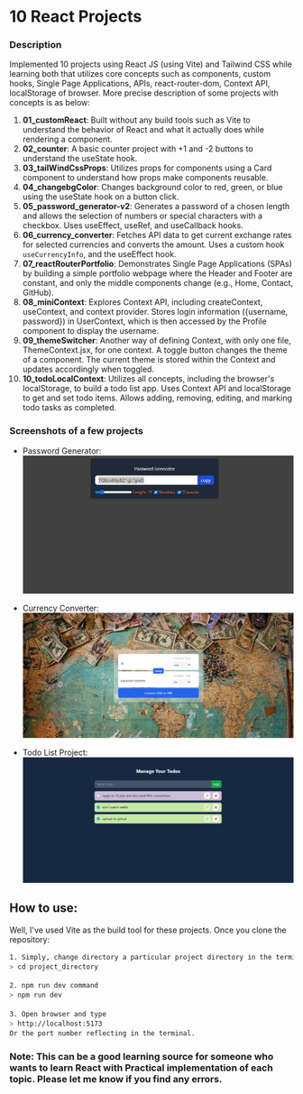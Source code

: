 # 10 React Projects

### Description
Implemented 10 projects using React JS (using Vite) and Tailwind CSS while learning both that utilizes core concepts such as components, custom hooks, Single Page Applications, APIs, react-router-dom, Context API, localStorage of browser.
More precise description of some projects with concepts is as below:

1. **01_customReact**: Built without any build tools such as Vite to understand the behavior of React and what it actually does while rendering a component.
2. **02_counter**: A basic counter project with +1 and -2 buttons to understand the useState hook.
3. **03_tailWindCssProps**: Utilizes props for components using a Card component to understand how props make components reusable.
4. **04_changebgColor**: Changes background color to red, green, or blue using the useState hook on a button click.
5. **05_password_generator-v2**: Generates a password of a chosen length and allows the selection of numbers or special characters with a checkbox. Uses useEffect, useRef, and useCallback hooks.
6. **06_currency_converter**: Fetches API data to get current exchange rates for selected currencies and converts the amount. Uses a custom hook `useCurrencyInfo`, and the useEffect hook.
7. **07_reactRouterPortfolio**: Demonstrates Single Page Applications (SPAs) by building a simple portfolio webpage where the Header and Footer are constant, and only the middle components change (e.g., Home, Contact, GitHub).
8. **08_miniContext**: Explores Context API, including createContext, useContext, and context provider. Stores login information ({username, password}) in UserContext, which is then accessed by the Profile component to display the username.
9. **09_themeSwitcher**: Another way of defining Context, with only one file, ThemeContext.jsx, for one context. A toggle button changes the theme of a component. The current theme is stored within the Context and updates accordingly when toggled.
10. **10_todoLocalContext**: Utilizes all concepts, including the browser's localStorage, to build a todo list app. Uses Context API and localStorage to get and set todo items. Allows adding, removing, editing, and marking todo tasks as completed.

### Screenshots of a few projects
* Password Generator:
![Password Generator screenshot](screenshots/passwordgenerator.png)

* Currency Converter:
![Currency Converter Screenshot](screenshots/currencyconverter.png)

* Todo List Project:
![Todo List Screenshot](screenshots/Todolist.png)

## How to use:
Well, I've used Vite as the build tool for these projects. Once you clone the repository:

```sh
1. Simply, change directory a particular project directory in the terminal:
> cd project_directory

2. npm run dev command
> npm run dev

3. Open browser and type
> http://localhost:5173
Or the port number reflecting in the terminal.
```

### Note: This can be a good learning source for someone who wants to learn React with Practical implementation of each topic. Please let me know if you find any errors.
